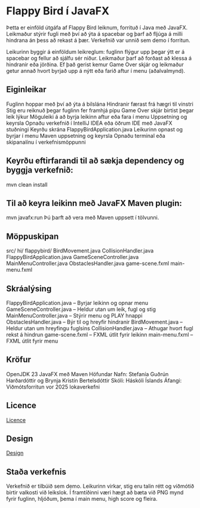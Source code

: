 # Flappy Bird í JavaFX
Þetta er einföld útgáfa af Flappy Bird leiknum, forrituð í Java með JavaFX. Leikmaður stýrir fugli með því að ýta á spacebar og þarf að fljúga á milli hindrana án þess að rekast á þær. Verkefnið var unnið sem demo í forritun.

Leikurinn byggir á einföldum leikreglum: fuglinn flýgur upp þegar ýtt er á spacebar og fellur að sjálfu sér niður. Leikmaður þarf að forðast að klessa á hindranir eða jörðina. Ef það gerist kemur Game Over skjár og leikmaður getur annað hvort byrjað upp á nýtt eða farið aftur í menu (aðalvalmynd).

## Eiginleikar
Fuglinn hoppar með því að ýta á bilslána
Hindranir færast frá hægri til vinstri
Stig eru reiknuð þegar fuglinn fer framhjá pípu
Game Over skjár birtist þegar leik lýkur
Möguleiki á að byrja leikinn aftur eða fara í menu
Uppsetning og keyrsla
Opnaðu verkefnið í IntelliJ IDEA eða öðrum IDE með JavaFX stuðningi
Keyrðu skrána FlappyBirdApplication.java
Leikurinn opnast og byrjar í menu
Maven uppsetning og keyrsla
Opnaðu terminal eða skipanalínu í verkefnismöppunni

## Keyrðu eftirfarandi til að sækja dependency og byggja verkefnið:
mvn clean install

## Til að keyra leikinn með JavaFX Maven plugin:
mvn javafx:run
Þú þarft að vera með Maven uppsett í tölvunni.

## Möppuskipan
src/
hi/
   flappybird/
        BirdMovement.java
        CollisionHandler.java
        FlappyBirdApplication.java
        GameSceneController.java
        MainMenuController.java
        ObstaclesHandler.java
        game-scene.fxml
        main-menu.fxml

## Skráalýsing
FlappyBirdApplication.java – Byrjar leikinn og opnar menu
GameSceneController.java – Heldur utan um leik, fugl og stig
MainMenuController.java – Stýrir menu og PLAY hnappi
ObstaclesHandler.java – Býr til og hreyfir hindranir
BirdMovement.java – Heldur utan um hreyfingu fuglsins
CollisionHandler.java – Athugar hvort fugl rekst á hindrun
game-scene.fxml – FXML útlit fyrir leikinn
main-menu.fxml – FXML útlit fyrir menu

## Kröfur
OpenJDK 23
JavaFX með Maven
Höfundar
Nafn: Stefanía Guðrún Harðardóttir og Brynja Kristín Bertelsdóttir
Skóli: Háskóli Íslands
Áfangi: Viðmótsforritun vor 2025 lokaverkefni

## Licence
[Licence](/Users/brynja.kristin/IdeaProjects/HBV202G-assLOKA/LICENCE)

## Design
[Design](/Users/brynja.kristin/IdeaProjects/HBV202G-assLOKA/src/site/markdown/UML.png)

## Staða verkefnis
Verkefnið er tilbúið sem demo. Leikurinn virkar, stig eru talin rétt og viðmótið birtir valkosti við leikslok. Í framtíðinni væri hægt að bæta við PNG mynd fyrir fuglinn, hljóðum, þema í main menu, high score og fleira.